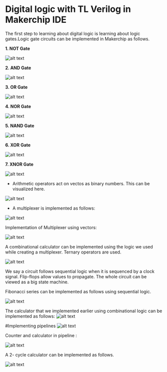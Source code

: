 # Digital logic with TL Verilog in Makerchip IDE

The first step to learning about digital logic is learning about logic gates.Logic gate circuits can be implemented in Makerchip as follows.

__1. NOT Gate__ 
  
  ![alt text](https://github.com/RISCV-MYTH-WORKSHOP/riscv_myth_workshop_mar21-RachelCN/blob/master/Day3_5/screenshots/day3/combinational%20logic%20-%20NOT.PNG)
  
__2. AND Gate__ 
  
  ![alt text](https://github.com/RISCV-MYTH-WORKSHOP/riscv_myth_workshop_mar21-RachelCN/blob/master/Day3_5/screenshots/day3/combinational%20logic-%20AND.PNG)
  
__3. OR Gate__
  
  ![alt text](https://github.com/RISCV-MYTH-WORKSHOP/riscv_myth_workshop_mar21-RachelCN/blob/master/Day3_5/screenshots/day3/combinational%20logic-%20OR.PNG)
  
__4. NOR Gate__
  
  ![alt text](https://github.com/RISCV-MYTH-WORKSHOP/riscv_myth_workshop_mar21-RachelCN/blob/master/Day3_5/screenshots/day3/combinational%20logic-%20NOR.PNG)
  
__5. NAND Gate__
  
  ![alt text](https://github.com/RISCV-MYTH-WORKSHOP/riscv_myth_workshop_mar21-RachelCN/blob/master/Day3_5/screenshots/day3/combinational%20logic%20-%20NAND.PNG)
  
__6. XOR Gate__
  
  ![alt text](https://github.com/RISCV-MYTH-WORKSHOP/riscv_myth_workshop_mar21-RachelCN/blob/master/Day3_5/screenshots/day3/combinational%20logic%20-%20XOR.PNG)
  
__7. XNOR Gate__
  
  ![alt text](https://github.com/RISCV-MYTH-WORKSHOP/riscv_myth_workshop_mar21-RachelCN/blob/master/Day3_5/screenshots/day3/combinational%20logic%20-%20XNOR.PNG)
  
  
* Arithmetic operators act on vectos as binary numbers. This can be visualized here.

![alt text](https://github.com/RISCV-MYTH-WORKSHOP/riscv_myth_workshop_mar21-RachelCN/blob/master/Day3_5/screenshots/day3/vectors.PNG)

* A multiplexer is implemented as follows:

![alt text](https://github.com/RISCV-MYTH-WORKSHOP/riscv_myth_workshop_mar21-RachelCN/blob/master/Day3_5/screenshots/day3/MUX%201.PNG)

Implementation of Multiplexer using vectors:

![alt text](https://github.com/RISCV-MYTH-WORKSHOP/riscv_myth_workshop_mar21-RachelCN/blob/master/Day3_5/screenshots/day3/MUX%20using%20vectors.PNG)

A combinational calculator can be implemented using the logic we used while creating a multiplexer. Ternary operators are used.

![alt text](https://github.com/RISCV-MYTH-WORKSHOP/riscv_myth_workshop_mar21-RachelCN/blob/master/Day3_5/screenshots/day3/combinational%20calc%201.PNG)

We say a circuit follows sequential logic when it is sequenced by a clock signal. Flip-flops allow values to propagate. The whole circuit can be viewed as a big state machine.

Fibonacci series can be implemented as follows using sequential logic.

![alt text](https://github.com/RISCV-MYTH-WORKSHOP/riscv_myth_workshop_mar21-RachelCN/blob/master/Day3_5/screenshots/day3/sequential%20logic%20-%20fibonacci%20series.PNG)

The calculator that we implemented earlier using combinational logic can be implemented as follows:
![alt text](https://github.com/RISCV-MYTH-WORKSHOP/riscv_myth_workshop_mar21-RachelCN/blob/master/Day3_5/screenshots/day3/sequential%20calculator.PNG)

#Implementing pipelines
![alt text](https://github.com/RISCV-MYTH-WORKSHOP/riscv_myth_workshop_mar21-RachelCN/blob/master/Day3_5/screenshots/day3/fibonacci%20series%20with%20pipeline.PNG)

Counter and calculator in pipeline :

![alt text](https://github.com/RISCV-MYTH-WORKSHOP/riscv_myth_workshop_mar21-RachelCN/blob/master/Day3_5/screenshots/day3/counter%20and%20calculator%20in%20pipeline.PNG)

A 2- cycle calculator can be implemented as follows.

![alt text](https://github.com/RISCV-MYTH-WORKSHOP/riscv_myth_workshop_mar21-RachelCN/blob/master/Day3_5/screenshots/day3/2-cycle%20calculator.PNG)








